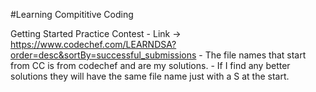 #Learning Compititive Coding

Getting Started Practice Contest
    - Link -> https://www.codechef.com/LEARNDSA?order=desc&sortBy=successful_submissions
    - The file names that start from CC is from codechef and are my solutions. 
    - If I find any better solutions they will have the same file name just with a S at the start.